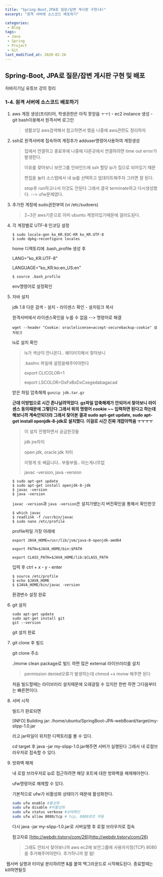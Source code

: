 ```yaml
---
title: "Spring-Boot,JPA로 질문/답변 게시판 구현(4)"
excerpt: "원격 서버에 소스코드 배포하기"

categories:
 - Blog
tags:
 - Java
 - Spring
 - Project
 - Git
last_modified_at: 2020-02-26
---
```




## Spring-Boot, JPA로 질문/잡변 게시판 구현 및 배포

자바지기님 유튜브 강의 정리

### 1-4. 원격 서버에 소스코드 배포하기

1. aws 계정 생성(프리티어, 학생권한은 아직 못얻음 ㅜㅜ) - ec2 instance 생성 - git bash이용해서 원격서버 로그인

   > 생활코딩 aws검색해서 참고하면서 했음 나중에 aws관련도 정리하자

2. ssh로 원격서버에 접속하여 계정추가 adduser명령어사용하여 계정생성

   > 집에서 연결하고 종료후에 나중에 다른곳에서 연결하려면 time out error가 발생한다.
   >
   > 이유를 찾아보니 보안그룹 인바인드에 ssh 할당 ip가 집으로 되어있기 때문
   >
   > 편집을 눌러 소스탭에서 내 ip를 선택하고 업데이트해주자 그러면 잘 된다.
   >
   > stop후 run하고나서 이것도 안된다 그래서 결국 terminate하고 다시생성했다. --> ufw문제였다.

3. 추가한 계정에 sudo권한부여 (vi /etc/sudoers)

   > 2~3은 aws기준으로 이미 ubuntu 계정이있기때문에 걸러도된다.

4. 각 계정별로 UTF-8 인코딩 설정

   ```shell
   $ sudo locale-gen ko_KR.EUC-KR ko_KR.UTF-8
   $ sudo dpkg-reconfigure locales
   ```

   home 디렉토리에 .bash_profile 생성 후

   LANG="ko_KR.UTF-8"

   LANGUAGE="ko_KR:ko:en_US:en"

   ```shell
   $ source .bash_profile
   ```

   env명령어로 설정확인

5. 자바 설치

   jdk 1.8 다운 검색 - 설치 - 라이센스 확인 - 설치링크 복사

   원격서버에서 라이센스확인을 누를 수 없음 --> 명령어로 해결

   `wget --header "Cookie: oraclelicense=accept-securebackup-cookie" 설치링크`

   ls로 설치 확인

   > ls가 색상이 안나온다.. 왜이러지해서 찾아보니
   >
   > .bashrc 파일에 설정을해주어야한다
   >
   > export CLICOLOR=1
   >
   > export LSCOLOR=DxFxBxDxCxegedabagacad

   받은 파일 압축해제 `gunzip jdk.tar.gz`

   **근데 이방법으로 시간 존나날려먹었다. gz파일 압축해제가 안되어서 찾아보니 라이센스 동의때문에 그렇단다 그래서 위의 명령어 cookie ~~ 입력하면 된다고 하는데 해보니까 계속안되더라 그래서 찾아본 결과 sudo apt-get update, sudo apt-get install openjdk-8-jdk로 설치했다. 이걸로 시간 진짜 개잡아먹음 ㅜㅜㅜㅜ**

   > 이 설치 진행하면서 궁금한것들
   >
   > jdk jre차이
   >
   > open jdk, oracle jdk 차이
   >
   > 이렇게 또 배웁니다.. 부들부들.. 아는게너무없
   >
   > javac -version, java -version

   ```shell
   $ sudo apt-get update
   $ sudo apt-get install openjdk-8-jdk
   $ javac -version
   $ java -version
   ```

   `javac -version`과 `java -version`은 설치가됐는지 버전확인을 통해서 확인한것

   ```shell
   $ which javac
   $ readlink -f /usr/bin/javac
   $ sudo nano /etc/profile
   ```

   profile파일 가장 아래에

   `export JAVA_HOME=/usr/lib/jvm/java-8-openjdk-amd64`

   `export PATH=$JAVA_HOME/bin:$PATH`

   `export CLASS_PATH=$JAVA_HOME/lib:$CLASS_PATH`

   입력 후 ctrl + x - y - enter

   ```shell
   $ source /etc/profile
   $ echo $JAVA_HOME
   $ $JAVA_HOME/bin/javac -version
   ```

   환경변수 설정 완료

6. git 설치

   ```shell
   sudo apt-get update
   sudo apt-get install git
   git --version
   ```

   git 설치 완료

7. git clone 후 빌드

   git clone 주소

   ./mvnw clean package로 빌드 하면 많은 external 라이브러리를 설치

   > permission denied오류가 발생하는데 chmod +x mvnw 해주면 된다

   처음 빌드할때는 라이브러리 설치때문에 오래걸릴 수 있지만 한번 하면 그다음부터는 빠른편이다.

8. 서버 시작

   빌드가 완료되면 

   [INFO] Building jar: /home/ubuntu/SpringBoot-JPA-webBoard/target/my-slipp-1.0.jar

   라고 jar파일이 위치한 디렉토리를 볼 수 있다.

   cd target 후 java -jar my-slipp-1.0.jar해주면 서버가 실행된다 그래서 내 로컬브라우저로 접속할 수 있다.

9. 방화벽 해제

   내 로컬 브라우저로 ip로 접근하려면 해당 포트에 대한 방화벽을 해제해야한다.

   ufw명령어로 해제할 수 있다.

   기본적으로 ufw가 비활성화 상태이기 때문에 활성화한다.

   ```bash
   sudo ufw enable #활성화
   sudo ufw disable #비활성화
   sudo ufw status verbose #상태확인
   sudo ufw allow 8080/tcp # tcp, 8080포트 허용
   ```

   다시 java -jar my-slipp-1.0.jar로 서버실행 후 로컬 브라우저로 접속

   참고자료 [http://webdir.tistory/com/26](http://webdir.tistory/com/26)

   > 그래도 안되서 찾아보니까 aws ec2에 보안그룹에 사용자지정(TCP) 8080을 추가해주어야한다. 추가하니까 잘 됨!

​	웹서버 실행과 터미널 분리하려면 &를 붙여 백그라운드로 시작해도된다. 종료할때는 kill하면될듯